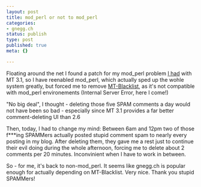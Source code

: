 ```yaml
---
layout: post
title: mod_perl or not to mod_perl
categories:
- gnegg.ch
status: publish
type: post
published: true
meta: {}

---
```

<p>
Floating around the net I found a patch for my mod_perl problem <a href="http://www.gnegg.ch/archives/171-MT-3.1.html">I had</a> with MT 3.1, so I have reenabled mod_perl, which actually sped up the wohle system greatly, but forced me to remove <a href="http://www.jayallen.org/projects/mt-blacklist/">MT-Blacklist</a>, as it's not compatible with mod_perl environements (Internal Server Error, here I come!)
</p>
<p>"No big deal", I thought - deleting those five SPAM comments a day would not have been so bad - especially since MT 3.1 provides a far better comment-deleting UI than 2.6</p>
<p>
Then, today, I had to change my mind: Between 6am and 12pm two of those f***ing SPAMMers actually posted stupid comment spam to nearly every posting in my blog. After deleting them, they gave me a rest just to continue their evil doing during the whole afternoon, forcing me to delete about 2 comments per 20 minutes. Inconvinient when I have to work in between.
</p>
<p>So - for me, it's back to non-mod_perl. It seems like gnegg.ch is popular enough for actually depending on MT-Blacklist. Very nice. Thank you stupid SPAMMers!
</p>
